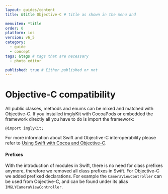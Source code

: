 ```yaml
---
layout: guides/content
title: &title Objective-C # title as shown in the menu and 

menuitem: *title
order: 0
platform: ios
version: v6_5
category: 
  - guide
  - concept
tags: &tags # tags that are necessary
  - photo editor 

published: true # Either published or not 
---
```


# Objective-C compatibility

All public classes, methods and enums can be mixed and matched with Objective-C. If you installed imglyKit with CocoaPods or embedded the framework directly all you have to do is import the framework:

```objc
@import imglyKit;
```

For more information about Swift and Objective-C interoperability please refer to [Using Swift with Cocoa and Objective-C](https://developer.apple.com/library/ios/documentation/Swift/Conceptual/BuildingCocoaApps/MixandMatch.html).

#### Prefixes

With the introduction of modules in Swift, there is no need for class prefixes anymore, therefore we removed
all class prefixes in Swift. For Objective-C we added prefixed declarations. For example the `CameraViewController` can be used from Objective-C, and can be found under its alias `IMGLYCameraViewController`.
